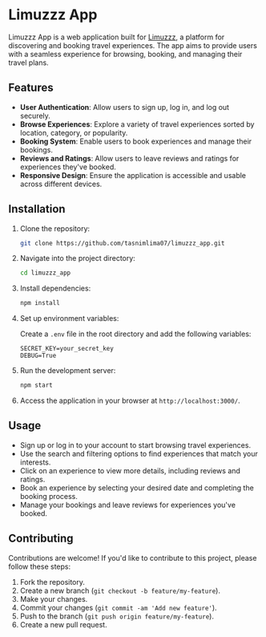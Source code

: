 
# Limuzzz App

Limuzzz App is a web application built for [Limuzzz](https://limuzzz.com), a platform for discovering and booking travel experiences. The app aims to provide users with a seamless experience for browsing, booking, and managing their travel plans.

## Features

- **User Authentication**: Allow users to sign up, log in, and log out securely.
- **Browse Experiences**: Explore a variety of travel experiences sorted by location, category, or popularity.
- **Booking System**: Enable users to book experiences and manage their bookings.
- **Reviews and Ratings**: Allow users to leave reviews and ratings for experiences they've booked.
- **Responsive Design**: Ensure the application is accessible and usable across different devices.

## Installation

1. Clone the repository:

    ```bash
    git clone https://github.com/tasnimlima07/limuzzz_app.git
    ```

2. Navigate into the project directory:

    ```bash
    cd limuzzz_app
    ```

3. Install dependencies:

    ```bash
    npm install
    ```

4. Set up environment variables:

    Create a `.env` file in the root directory and add the following variables:

    ```plaintext
    SECRET_KEY=your_secret_key
    DEBUG=True
    ```

5. Run the development server:

    ```bash
    npm start
    ```

6. Access the application in your browser at `http://localhost:3000/`.

## Usage

- Sign up or log in to your account to start browsing travel experiences.
- Use the search and filtering options to find experiences that match your interests.
- Click on an experience to view more details, including reviews and ratings.
- Book an experience by selecting your desired date and completing the booking process.
- Manage your bookings and leave reviews for experiences you've booked.

## Contributing

Contributions are welcome! If you'd like to contribute to this project, please follow these steps:

1. Fork the repository.
2. Create a new branch (`git checkout -b feature/my-feature`).
3. Make your changes.
4. Commit your changes (`git commit -am 'Add new feature'`).
5. Push to the branch (`git push origin feature/my-feature`).
6. Create a new pull request.

